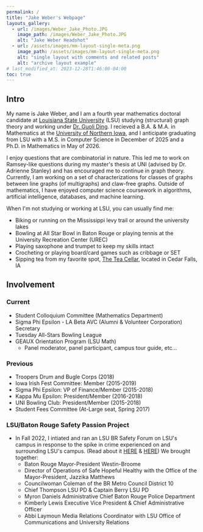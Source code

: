 ```yaml
---
permalink: /
title: "Jake Weber's Webpage"
layouts_gallery:
  - url: /images/Weber_Jake_Photo.JPG
    image_path: /images/Weber_Jake_Photo.JPG
    alt: "Jake Weber Headshot"
  - url: /assets/images/mm-layout-single-meta.png
    image_path: /assets/images/mm-layout-single-meta.png
    alt: "single layout with comments and related posts"
    alt: "archive layout example"
# last_modified_at: 2023-12-28T1:46:00-04:00
toc: true
---
```


## Intro
My name is Jake Weber, and I am a fourth year mathematics doctoral candidate at [Louisiana State University](https://www.lsu.edu) (LSU) studying (structural) graph theory and working under [Dr. Guoli Ding](https://www.math.lsu.edu/~ding/). I recieved a B.A. & M.A. in Mathematics at the [University of Northern Iowa](https://uni.edu), and I anticipate graduating from LSU with a M.S. in Computer Science in December of 2025 and a Ph.D. in Mathematics in May of 2026.

I enjoy questions that are combinatorial in nature. This led me to work on Ramsey-like questions during my master's thesis at UNI (advised by Dr. Adrienne Stanley) and has encouraged me to continue in graph theory. Currently, I am working on a set of characterizations for classes of graphs between line graphs (of multigraphs) and claw-free graphs. Outside of mathematics, I have enjoyed computer science coursework in algorithms, artificial intelligence, databases, and machine learning.

When I'm not studying or working at LSU, you can usually find me:
- Biking or running on the Mississippi levy trail or around the university lakes
- Bowling at All Star Bowl in Baton Rouge or playing tennis at the University Recreation Center (UREC)
- Playing saxophone and trumpet to keep my skills intact
- Crocheting or playing board/card games such as cribbage or SET
- Sipping tea from my favorite spot, [The Tea Cellar](https://teacellartea.com), located in Cedar Falls, IA 

## Involvement 

### Current

- Student Colloquium Committee (Mathematics Department)
- Sigma Phi Epsilon - LA Beta AVC (Alumni & Volunteer Corporation) Secretary
- Tuesday All-Stars Bowling League
- GEAUX Orientation Program (LSU Math)
  - Panel moderator, panel participant, campus tour guide, etc...

### Previous

- Troopers Drum and Bugle Corps (2018)
- Iowa Irish Fest Committee: Member (2015-2019)
- Sigma Phi Epsilon: VP of Finance/Member (2015-2018)
- Kappa Mu Epsilon: President/Member (2016-2018)
- UNI Bowling Club: President/Member (2015-2018)
- Student Fees Committee (At-Large seat, Spring 2017)

### LSU/Baton Rouge Safety Passion Project
- In Fall 2022, I intiated and ran an LSU BR Safety Forum on LSU's campus in response to the spike in crime experienced on and surrounding LSU's campus. (Read about it [HERE](https://www.lsureveille.com/news/lsu-student-hosts-forum-to-address-safety-concerns-within-the-baton-rouge-community/article_0d964192-6516-11ed-8788-c3327744c082.html) & [HERE](https://www.theadvocate.com/baton_rouge/news/education/lsu-campus-security-more-lights-cameras/article_b5db236a-6514-11ed-8abc-d791e8db948f.html)) We brought together: 
  - Baton Rouge Mayor-President Westin-Broome
  - Director of Operations of Safe Hopeful Healthy with the Office of the Mayor-President, Jazzika Matthews
  - Councilwoman Coleman of the BR Metro Council District 10
  -  Chief Thompson LSU PD & Captain Berry LSU PD
  - Myron Daniels Administrative Chief Baton Rouge Police Department
  -  Kimberly Lewis Executive Vice President & Chief Administrative Officer
  - Abbi Laymoun Media Relations Coordinator with LSU Office of Communications and University Relations